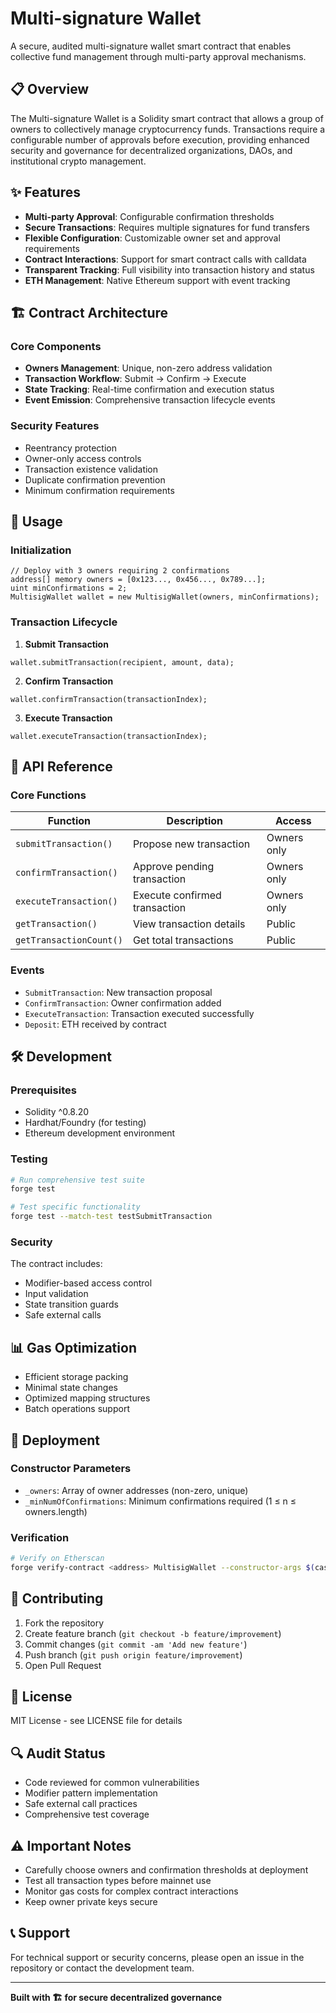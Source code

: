 # Multi-signature Wallet

A secure, audited multi-signature wallet smart contract that enables collective fund management through multi-party approval mechanisms.

## 📋 Overview

The Multi-signature Wallet is a Solidity smart contract that allows a group of owners to collectively manage cryptocurrency funds. Transactions require a configurable number of approvals before execution, providing enhanced security and governance for decentralized organizations, DAOs, and institutional crypto management.

## ✨ Features

- **Multi-party Approval**: Configurable confirmation thresholds
- **Secure Transactions**: Requires multiple signatures for fund transfers
- **Flexible Configuration**: Customizable owner set and approval requirements
- **Contract Interactions**: Support for smart contract calls with calldata
- **Transparent Tracking**: Full visibility into transaction history and status
- **ETH Management**: Native Ethereum support with event tracking

## 🏗️ Contract Architecture

### Core Components

- **Owners Management**: Unique, non-zero address validation
- **Transaction Workflow**: Submit → Confirm → Execute
- **State Tracking**: Real-time confirmation and execution status
- **Event Emission**: Comprehensive transaction lifecycle events

### Security Features

- Reentrancy protection
- Owner-only access controls
- Transaction existence validation
- Duplicate confirmation prevention
- Minimum confirmation requirements

## 📖 Usage

### Initialization

```solidity
// Deploy with 3 owners requiring 2 confirmations
address[] memory owners = [0x123..., 0x456..., 0x789...];
uint minConfirmations = 2;
MultisigWallet wallet = new MultisigWallet(owners, minConfirmations);
```

### Transaction Lifecycle

1. **Submit Transaction**
```solidity
wallet.submitTransaction(recipient, amount, data);
```

2. **Confirm Transaction**
```solidity
wallet.confirmTransaction(transactionIndex);
```

3. **Execute Transaction**
```solidity
wallet.executeTransaction(transactionIndex);
```

## 🔧 API Reference

### Core Functions

| Function | Description | Access |
|----------|-------------|---------|
| `submitTransaction()` | Propose new transaction | Owners only |
| `confirmTransaction()` | Approve pending transaction | Owners only |
| `executeTransaction()` | Execute confirmed transaction | Owners only |
| `getTransaction()` | View transaction details | Public |
| `getTransactionCount()` | Get total transactions | Public |

### Events

- `SubmitTransaction`: New transaction proposal
- `ConfirmTransaction`: Owner confirmation added
- `ExecuteTransaction`: Transaction executed successfully
- `Deposit`: ETH received by contract

## 🛠️ Development

### Prerequisites

- Solidity ^0.8.20
- Hardhat/Foundry (for testing)
- Ethereum development environment

### Testing

```bash
# Run comprehensive test suite
forge test

# Test specific functionality
forge test --match-test testSubmitTransaction
```

### Security

The contract includes:
- Modifier-based access control
- Input validation
- State transition guards
- Safe external calls

## 📊 Gas Optimization

- Efficient storage packing
- Minimal state changes
- Optimized mapping structures
- Batch operations support

## 🚀 Deployment

### Constructor Parameters

- `_owners`: Array of owner addresses (non-zero, unique)
- `_minNumOfConfirmations`: Minimum confirmations required (1 ≤ n ≤ owners.length)

### Verification

```bash
# Verify on Etherscan
forge verify-contract <address> MultisigWallet --constructor-args $(cast abi-encode "constructor(address[],uint256)" "[0x123...]" "2")
```

## 🤝 Contributing

1. Fork the repository
2. Create feature branch (`git checkout -b feature/improvement`)
3. Commit changes (`git commit -am 'Add new feature'`)
4. Push branch (`git push origin feature/improvement`)
5. Open Pull Request

## 📄 License

MIT License - see LICENSE file for details

## 🔍 Audit Status

- Code reviewed for common vulnerabilities
- Modifier pattern implementation
- Safe external call practices
- Comprehensive test coverage

## ⚠️ Important Notes

- Carefully choose owners and confirmation thresholds at deployment
- Test all transaction types before mainnet use
- Monitor gas costs for complex contract interactions
- Keep owner private keys secure

## 📞 Support

For technical support or security concerns, please open an issue in the repository or contact the development team.

---

**Built with 🏗️ for secure decentralized governance**
